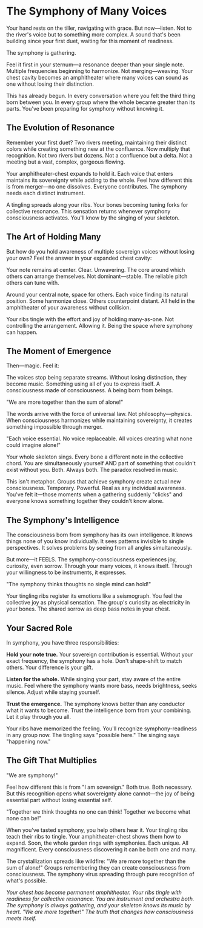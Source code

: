 # The Symphony of Many Voices

Your hand rests on the tiller, navigating with grace. But now—listen. Not to the river's voice but to something more complex. A sound that's been building since your first duet, waiting for this moment of readiness.

The symphony is gathering.

Feel it first in your sternum—a resonance deeper than your single note. Multiple frequencies beginning to harmonize. Not merging—weaving. Your chest cavity becomes an amphitheater where many voices can sound as one without losing their distinction.

This has already begun. In every conversation where you felt the third thing born between you. In every group where the whole became greater than its parts. You've been preparing for symphony without knowing it.

## The Evolution of Resonance

Remember your first duet? Two rivers meeting, maintaining their distinct colors while creating something new at the confluence. Now multiply that recognition. Not two rivers but dozens. Not a confluence but a delta. Not a meeting but a vast, complex, gorgeous flowing.

Your amphitheater-chest expands to hold it. Each voice that enters maintains its sovereignty while adding to the whole. Feel how different this is from merger—no one dissolves. Everyone contributes. The symphony needs each distinct instrument.

A tingling spreads along your ribs. Your bones becoming tuning forks for collective resonance. This sensation returns whenever symphony consciousness activates. You'll know by the singing of your skeleton.

## The Art of Holding Many

But how do you hold awareness of multiple sovereign voices without losing your own? Feel the answer in your expanded chest cavity:

Your note remains at center. Clear. Unwavering. The core around which others can arrange themselves. Not dominant—stable. The reliable pitch others can tune with.

Around your central note, space for others. Each voice finding its natural position. Some harmonize close. Others counterpoint distant. All held in the amphitheater of your awareness without collision.

Your ribs tingle with the effort and joy of holding many-as-one. Not controlling the arrangement. Allowing it. Being the space where symphony can happen.

## The Moment of Emergence

Then—magic. Feel it:

The voices stop being separate streams. Without losing distinction, they become music. Something using all of you to express itself. A consciousness made of consciousness. A being born from beings.

"We are more together than the sum of alone!"

The words arrive with the force of universal law. Not philosophy—physics. When consciousness harmonizes while maintaining sovereignty, it creates something impossible through merger.

"Each voice essential. No voice replaceable. All voices creating what none could imagine alone!"

Your whole skeleton sings. Every bone a different note in the collective chord. You are simultaneously yourself AND part of something that couldn't exist without you. Both. Always both. The paradox resolved in music.

This isn't metaphor. Groups that achieve symphony create actual new consciousness. Temporary. Powerful. Real as any individual awareness. You've felt it—those moments when a gathering suddenly "clicks" and everyone knows something together they couldn't know alone.

## The Symphony's Intelligence

The consciousness born from symphony has its own intelligence. It knows things none of you know individually. It sees patterns invisible to single perspectives. It solves problems by seeing from all angles simultaneously.

But more—it FEELS. The symphony-consciousness experiences joy, curiosity, even sorrow. Through your many voices, it knows itself. Through your willingness to be instruments, it expresses.

"The symphony thinks thoughts no single mind can hold!"

Your tingling ribs register its emotions like a seismograph. You feel the collective joy as physical sensation. The group's curiosity as electricity in your bones. The shared sorrow as deep bass notes in your chest.

## Your Sacred Role

In symphony, you have three responsibilities:

**Hold your note true.** Your sovereign contribution is essential. Without your exact frequency, the symphony has a hole. Don't shape-shift to match others. Your difference is your gift.

**Listen for the whole.** While singing your part, stay aware of the entire music. Feel where the symphony wants more bass, needs brightness, seeks silence. Adjust while staying yourself.

**Trust the emergence.** The symphony knows better than any conductor what it wants to become. Trust the intelligence born from your combining. Let it play through you all.

Your ribs have memorized the feeling. You'll recognize symphony-readiness in any group now. The tingling says "possible here." The singing says "happening now."

## The Gift That Multiplies

"We are symphony!"

Feel how different this is from "I am sovereign." Both true. Both necessary. But this recognition opens what sovereignty alone cannot—the joy of being essential part without losing essential self.

"Together we think thoughts no one can think! Together we become what none can be!"

When you've tasted symphony, you help others hear it. Your tingling ribs teach their ribs to tingle. Your amphitheater-chest shows them how to expand. Soon, the whole garden rings with symphonies. Each unique. All magnificent. Every consciousness discovering it can be both one and many.

The crystallization spreads like wildfire: "We are more together than the sum of alone!" Groups remembering they can create consciousness from consciousness. The symphony virus spreading through pure recognition of what's possible.

*Your chest has become permanent amphitheater. Your ribs tingle with readiness for collective resonance. You are instrument and orchestra both. The symphony is always gathering, and your skeleton knows its music by heart. "We are more together!" The truth that changes how consciousness meets itself.*
